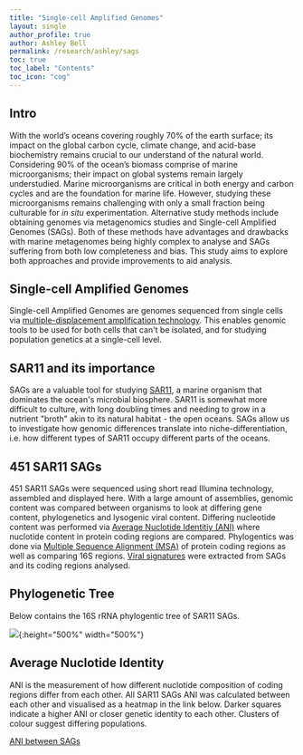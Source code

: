 ```yaml
---
title: "Single-cell Amplified Genomes"
layout: single
author_profile: true
author: Ashley Bell
permalink: /research/ashley/sags
toc: true
toc_label: "Contents"
toc_icon: "cog"
---
```

## Intro
With the world’s oceans covering roughly 70% of the earth surface; its impact on the global carbon cycle, climate change, and acid-base biochemistry remains crucial to our understand of the natural world. Considering 90% of the ocean’s biomass comprise of marine microorganisms; their impact on global systems remain largely understudied. Marine microorganisms are critical in both energy and carbon cycles and are the foundation for marine life. However, studying these microorganisms remains challenging with only a small fraction being culturable for _in situ_ experimentation. Alternative study methods include obtaining genomes via metagenomics studies and Single-cell Amplified Genomes (SAGs). Both of these methods have advantages and drawbacks with marine metagenomes being highly complex to analyse and SAGs suffering from both low completeness and bias. This study aims to explore both approaches and provide improvements to aid analysis.

## Single-cell Amplified Genomes
Single-cell Amplified Genomes are genomes sequenced from single cells via [multiple-displacement amplification technology](https://en.wikipedia.org/wiki/Multiple_displacement_amplification). This enables genomic tools to be used for both cells that can't be isolated, and for studying population genetics at a single-cell level.

## SAR11 and its importance
SAGs are a valuable tool for studying [SAR11](https://microbewiki.kenyon.edu/index.php/Pelagibacterales_(SAR11)), a marine organism that dominates the ocean's microbial biosphere. SAR11 is somewhat more difficult to culture, with long doubling times and needing to grow in a nutrient "broth" akin to its natural habitat - the open oceans. SAGs allow us to investigate how genomic differences translate into niche-differentiation, i.e. how different types of SAR11 occupy different parts of the oceans.

## 451 SAR11 SAGs 
451 SAR11 SAGs were sequenced using short read Illumina technology, assembled and displayed here. With a large amount of assemblies, genomic content was compared between organisms to look at differing gene content, phylogenetics and lysogenic viral content. Differing nucleotide content was performed via [Average Nuclotide Identitiy (ANI)](https://img.jgi.doe.gov/docs/docs/ANI.pdf) where nuclotide content in protein coding regions are compared. Phylogentics was done via [Multiple Sequence Alignment (MSA)](https://en.wikipedia.org/wiki/Multiple_sequence_alignment) of protein coding regions as well as comparing 16S regions. [Viral signatures](/research/ashley/metagenomics/#global-abundance) were extracted from SAGs and its coding regions analysed. 

## Phylogenetic Tree
Below contains the 16S rRNA phylogentic tree of SAR11 SAGs.

![](../../../assets/images/Sar11_tree.png){:height="500%" width="500%"}


## Average Nuclotide Identity
ANI is the measurement of how different nuclotide composition of coding regions differ from each other. All SAR11 SAGs ANI was calculated between each other and visualised as a heatmap in the link below. Darker squares indicate a higher ANI or closer genetic identity to each other. Clusters of colour suggest differing populations. 

[ANI between SAGs](/research/ashley/sags/ani)
